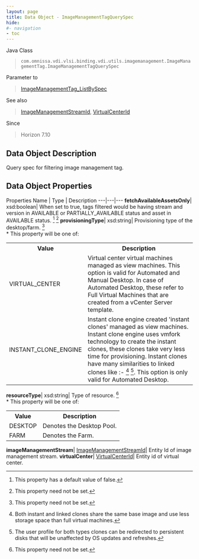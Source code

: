 ```yaml
---
layout: page
title: Data Object - ImageManagementTagQuerySpec
hide:
#- navigation
- toc
---
```






Java Class
> `com.omnissa.vdi.vlsi.binding.vdi.utils.imagemanagement.ImageManagementTag.ImageManagementTagQuerySpec`

Parameter to
> [ImageManagementTag_ListBySpec](vdi.utils.imagemanagement.ImageManagementTag.md#listBySpec)

See also
> [ImageManagementStreamId](vdi.entity.ImageManagementStreamId.md), [VirtualCenterId](vdi.entity.VirtualCenterId.md)

Since
> Horizon 7.10


## Data Object Description

Query spec for filtering image management tag.

## Data Object Properties
Properties
Name |  Type |  Description
---|---|---
**fetchAvailableAssetsOnly**|  xsd:boolean|  When set to true, tags filtered would be having stream and version in AVAILABLE or PARTIALLY_AVAILABLE status and asset in AVAILABLE status. [^5] [^1]
**provisioningType**|  xsd:string|  Provisioning type of the desktop/farm. [^1] <br>* This property will be one of:<br><table><tr><th>Value</th><th>Description</th></tr><tr><td>VIRTUAL_CENTER</td><td>Virtual center virtual machines managed as view machines. This option is valid for Automated and Manual Desktop. In case of Automated Desktop, these refer to Full Virtual Machines that are created from a vCenter Server template.</td></tr><tr><td>INSTANT_CLONE_ENGINE</td><td>Instant clone engine created 'instant clones' managed as view machines. Instant clone engine uses vmfork technology to create the instant clones, these clones take very less time for provisioning. Instant clones have many similarities to linked clones like :- [^109] [^110]. This option is only valid for Automated Desktop.</td></tr></table>
**resourceType**|  xsd:string|  Type of resource. [^1] <br>* This property will be one of:<br><table><tr><th>Value</th><th>Description</th></tr><tr><td>DESKTOP</td><td>Denotes the Desktop Pool.</td></tr><tr><td>FARM</td><td>Denotes the Farm.</td></tr></table>
**imageManagementStream**| [ImageManagementStreamId](vdi.entity.ImageManagementStreamId.md)|  Entity Id of image management stream.
**virtualCenter**| [VirtualCenterId](vdi.entity.VirtualCenterId.md)|  Entity id of virtual center.


 


[^1]: This property need not be set.
[^5]: This property has a default value of false.
[^109]: Both instant and linked clones share the same base image and use less storage space than full virtual machines.
[^110]: The user profile for both types clones can be redirected to persistent disks that will be unaffected by OS updates and refreshes.